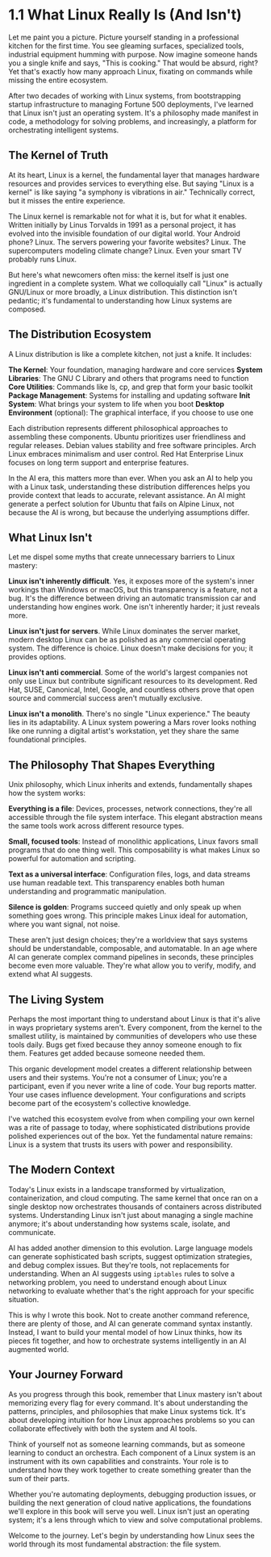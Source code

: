 # 1.1 What Linux Really Is (And Isn't)

Let me paint you a picture. Picture yourself standing in a professional kitchen for the first time. You see gleaming surfaces, specialized tools, industrial equipment humming with purpose. Now imagine someone hands you a single knife and says, "This is cooking." That would be absurd, right? Yet that's exactly how many approach Linux, fixating on commands while missing the entire ecosystem.

After two decades of working with Linux systems, from bootstrapping startup infrastructure to managing Fortune 500 deployments, I've learned that Linux isn't just an operating system. It's a philosophy made manifest in code, a methodology for solving problems, and increasingly, a platform for orchestrating intelligent systems.

## The Kernel of Truth

At its heart, Linux is a kernel, the fundamental layer that manages hardware resources and provides services to everything else. But saying "Linux is a kernel" is like saying "a symphony is vibrations in air." Technically correct, but it misses the entire experience.

The Linux kernel is remarkable not for what it is, but for what it enables. Written initially by Linus Torvalds in 1991 as a personal project, it has evolved into the invisible foundation of our digital world. Your Android phone? Linux. The servers powering your favorite websites? Linux. The supercomputers modeling climate change? Linux. Even your smart TV probably runs Linux.

But here's what newcomers often miss: the kernel itself is just one ingredient in a complete system. What we colloquially call "Linux" is actually GNU/Linux or more broadly, a Linux distribution. This distinction isn't pedantic; it's fundamental to understanding how Linux systems are composed.

## The Distribution Ecosystem

A Linux distribution is like a complete kitchen, not just a knife. It includes:

**The Kernel**: Your foundation, managing hardware and core services
**System Libraries**: The GNU C Library and others that programs need to function
**Core Utilities**: Commands like ls, cp, and grep that form your basic toolkit
**Package Management**: Systems for installing and updating software
**Init System**: What brings your system to life when you boot
**Desktop Environment** (optional): The graphical interface, if you choose to use one

Each distribution represents different philosophical approaches to assembling these components. Ubuntu prioritizes user friendliness and regular releases. Debian values stability and free software principles. Arch Linux embraces minimalism and user control. Red Hat Enterprise Linux focuses on long term support and enterprise features.

In the AI era, this matters more than ever. When you ask an AI to help you with a Linux task, understanding these distribution differences helps you provide context that leads to accurate, relevant assistance. An AI might generate a perfect solution for Ubuntu that fails on Alpine Linux, not because the AI is wrong, but because the underlying assumptions differ.

## What Linux Isn't

Let me dispel some myths that create unnecessary barriers to Linux mastery:

**Linux isn't inherently difficult**. Yes, it exposes more of the system's inner workings than Windows or macOS, but this transparency is a feature, not a bug. It's the difference between driving an automatic transmission car and understanding how engines work. One isn't inherently harder; it just reveals more.

**Linux isn't just for servers**. While Linux dominates the server market, modern desktop Linux can be as polished as any commercial operating system. The difference is choice. Linux doesn't make decisions for you; it provides options.

**Linux isn't anti commercial**. Some of the world's largest companies not only use Linux but contribute significant resources to its development. Red Hat, SUSE, Canonical, Intel, Google, and countless others prove that open source and commercial success aren't mutually exclusive.

**Linux isn't a monolith**. There's no single "Linux experience." The beauty lies in its adaptability. A Linux system powering a Mars rover looks nothing like one running a digital artist's workstation, yet they share the same foundational principles.

## The Philosophy That Shapes Everything

Unix philosophy, which Linux inherits and extends, fundamentally shapes how the system works:

**Everything is a file**: Devices, processes, network connections, they're all accessible through the file system interface. This elegant abstraction means the same tools work across different resource types.

**Small, focused tools**: Instead of monolithic applications, Linux favors small programs that do one thing well. This composability is what makes Linux so powerful for automation and scripting.

**Text as a universal interface**: Configuration files, logs, and data streams use human readable text. This transparency enables both human understanding and programmatic manipulation.

**Silence is golden**: Programs succeed quietly and only speak up when something goes wrong. This principle makes Linux ideal for automation, where you want signal, not noise.

These aren't just design choices; they're a worldview that says systems should be understandable, composable, and automatable. In an age where AI can generate complex command pipelines in seconds, these principles become even more valuable. They're what allow you to verify, modify, and extend what AI suggests.

## The Living System

Perhaps the most important thing to understand about Linux is that it's alive in ways proprietary systems aren't. Every component, from the kernel to the smallest utility, is maintained by communities of developers who use these tools daily. Bugs get fixed because they annoy someone enough to fix them. Features get added because someone needed them.

This organic development model creates a different relationship between users and their systems. You're not a consumer of Linux; you're a participant, even if you never write a line of code. Your bug reports matter. Your use cases influence development. Your configurations and scripts become part of the ecosystem's collective knowledge.

I've watched this ecosystem evolve from when compiling your own kernel was a rite of passage to today, where sophisticated distributions provide polished experiences out of the box. Yet the fundamental nature remains: Linux is a system that trusts its users with power and responsibility.

## The Modern Context

Today's Linux exists in a landscape transformed by virtualization, containerization, and cloud computing. The same kernel that once ran on a single desktop now orchestrates thousands of containers across distributed systems. Understanding Linux isn't just about managing a single machine anymore; it's about understanding how systems scale, isolate, and communicate.

AI has added another dimension to this evolution. Large language models can generate sophisticated bash scripts, suggest optimization strategies, and debug complex issues. But they're tools, not replacements for understanding. When an AI suggests using `iptables` rules to solve a networking problem, you need to understand enough about Linux networking to evaluate whether that's the right approach for your specific situation.

This is why I wrote this book. Not to create another command reference, there are plenty of those, and AI can generate command syntax instantly. Instead, I want to build your mental model of how Linux thinks, how its pieces fit together, and how to orchestrate systems intelligently in an AI augmented world.

## Your Journey Forward

As you progress through this book, remember that Linux mastery isn't about memorizing every flag for every command. It's about understanding the patterns, principles, and philosophies that make Linux systems tick. It's about developing intuition for how Linux approaches problems so you can collaborate effectively with both the system and AI tools.

Think of yourself not as someone learning commands, but as someone learning to conduct an orchestra. Each component of a Linux system is an instrument with its own capabilities and constraints. Your role is to understand how they work together to create something greater than the sum of their parts.

Whether you're automating deployments, debugging production issues, or building the next generation of cloud native applications, the foundations we'll explore in this book will serve you well. Linux isn't just an operating system; it's a lens through which to view and solve computational problems.

Welcome to the journey. Let's begin by understanding how Linux sees the world through its most fundamental abstraction: the file system.